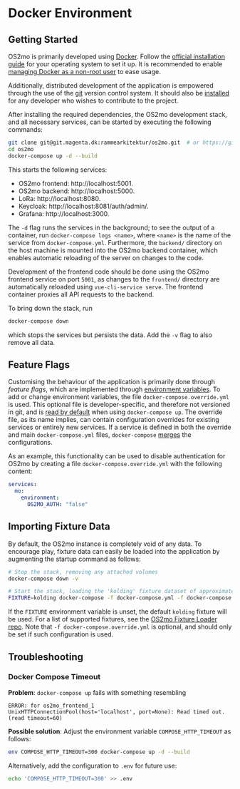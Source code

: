 # Docker Environment

## Getting Started
OS2mo is primarily developed using [Docker](https://www.docker.com/). Follow the
[official installation guide](https://docs.docker.com/engine/install/) for your operating system to set it up. It is
recommended to enable [managing Docker as a non-root user](https://docs.docker.com/engine/install/linux-postinstall/#manage-docker-as-a-non-root-user)
to ease usage.

Additionally, distributed development of the application is empowered through the use of the [git](https://git-scm.com/)
version control system. It should also be [installed](https://git-scm.com/downloads) for any developer who wishes to
contribute to the project.

After installing the required dependencies, the OS2mo development stack, and all necessary services, can be started by
executing the following commands:
```bash
git clone git@git.magenta.dk:rammearkitektur/os2mo.git  # or https://github.com/OS2mo/os2mo.git
cd os2mo
docker-compose up -d --build
```

This starts the following services:

 - OS2mo frontend: http://localhost:5001.
 - OS2mo backend: http://localhost:5000.
 - LoRa: http://localhost:8080.
 - Keycloak: http://localhost:8081/auth/admin/.
 - Grafana: http://localhost:3000.

The `-d` flag runs the services in the background; to see the output of a container, run `docker-compose logs <name>`,
where `<name>` is the name of the service from `docker-compose.yml`. Furthermore, the `backend/` directory on the host
machine is mounted into the OS2mo backend container, which enables automatic reloading of the server on changes to the
code.

Development of the frontend code should be done using the OS2mo frontend service on port `5001`, as changes to the
`frontend/` directory are automatically reloaded using `vue-cli-service serve`. The frontend container proxies all API
requests to the backend.

To bring down the stack, run
```bash
docker-compose down
```
which stops the services but persists the data. Add the `-v` flag to also remove all data.


## Feature Flags
Customising the behaviour of the application is primarily done through _feature flags_, which are implemented through
[environment variables](https://12factor.net/config). To add or change environment variables, the file
`docker-compose.override.yml` is used. This optional file is developer-specific, and therefore not versioned in git,
and is [read by default](https://docs.docker.com/compose/extends/) when using `docker-compose up`. The override file,
as its name implies, can contain configuration overrides for existing services or entirely new services. If a service is
defined in both the override and main `docker-compose.yml` files, `docker-compose`
[merges](https://docs.docker.com/compose/extends/#adding-and-overriding-configuration) the configurations.

As an example, this functionality can be used to disable authentication for OS2mo by creating a file
`docker-compose.override.yml` with the following content:
```yaml
services:
  mo:
    environment:
      OS2MO_AUTH: "false"
```

## Importing Fixture Data
By default, the OS2mo instance is completely void of any data. To encourage play, fixture data can easily be loaded into
the application by augmenting the startup command as follows:
```bash
# Stop the stack, removing any attached volumes
docker-compose down -v

# Start the stack, loading the 'kolding' fixture dataset of approximately 900 employees
FIXTURE=kolding docker-compose -f docker-compose.yml -f docker-compose.fixture.yml [-f docker-compose.override.yml] up -d --build
```
If the `FIXTURE` environment variable is unset, the default `kolding` fixture will be used. For a list of supported
fixtures, see the [OS2mo Fixture Loader repo](https://git.magenta.dk/rammearkitektur/os2mo-fixture-loader). Note that
`-f docker-compose.override.yml` is optional, and should only be set if such configuration is used.


## Troubleshooting

### Docker Compose Timeout
**Problem**: `docker-compose up` fails with something resembling
```
ERROR: for os2mo_frontend_1
UnixHTTPConnectionPool(host='localhost', port=None): Read timed out.
(read timeout=60)
```
**Possible solution**: Adjust the environment variable `COMPOSE_HTTP_TIMEOUT` as follows:
```bash
env COMPOSE_HTTP_TIMEOUT=300 docker-compose up -d --build
```

Alternatively, add the configuration to `.env` for future use:
```bash
echo 'COMPOSE_HTTP_TIMEOUT=300' >> .env
```
